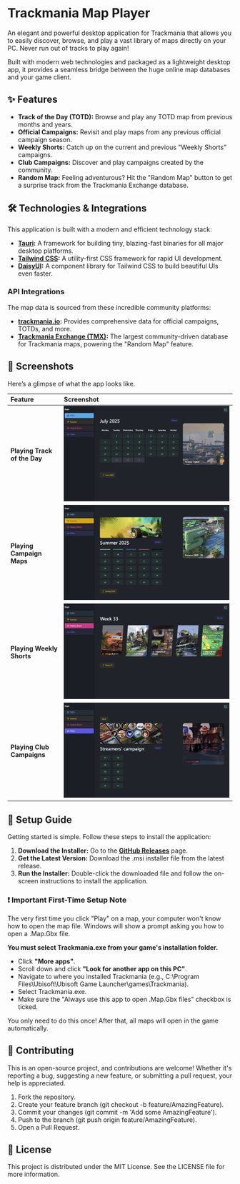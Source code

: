 # **Trackmania Map Player**

An elegant and powerful desktop application for Trackmania that allows you to easily discover, browse, and play a vast library of maps directly on your PC. Never run out of tracks to play again\!

Built with modern web technologies and packaged as a lightweight desktop app, it provides a seamless bridge between the huge online map databases and your game client.

## **✨ Features**

* **Track of the Day (TOTD):** Browse and play any TOTD map from previous months and years.  
* **Official Campaigns:** Revisit and play maps from any previous official campaign season.  
* **Weekly Shorts:** Catch up on the current and previous "Weekly Shorts" campaigns.  
* **Club Campaigns:** Discover and play campaigns created by the community.
* **Random Map:** Feeling adventurous? Hit the "Random Map" button to get a surprise track from the Trackmania Exchange database.

## **🛠️ Technologies & Integrations**

This application is built with a modern and efficient technology stack:

* [**Tauri**](https://tauri.app/)**:** A framework for building tiny, blazing-fast binaries for all major desktop platforms.  
* [**Tailwind CSS**](https://tailwindcss.com/)**:** A utility-first CSS framework for rapid UI development.  
* [**DaisyUI**](https://daisyui.com/)**:** A component library for Tailwind CSS to build beautiful UIs even faster.

### **API Integrations**

The map data is sourced from these incredible community platforms:

* [**trackmania.io**](https://trackmania.io/)**:** Provides comprehensive data for official campaigns, TOTDs, and more.  
* [**Trackmania Exchange (TMX)**](https://trackmania.exchange/)**:** The largest community-driven database for Trackmania maps, powering the "Random Map" feature.

## **📸 Screenshots**

Here’s a glimpse of what the app looks like.

| Feature | Screenshot |
| :---- | :---- |
| **Playing Track of the Day** | ![Screenshot of TOTD Page](assets/screenshot_1.jpg) |
| **Playing Campaign Maps** | ![Screenshot of Seasons Page](assets/screenshot_2.jpg) |
| **Playing Weekly Shorts** | ![Screenshot of Weekly Shorts Page](assets/screenshot_3.jpg) |
| **Playing Club Campaigns** | ![Screenshot of Club Page](assets/screenshot_4.jpg) |


## **🚀 Setup Guide**

Getting started is simple. Follow these steps to install the application:

1. **Download the Installer:** Go to the [**GitHub Releases**](https://www.google.com/search?q=https://github.com/your-username/your-repo-name/releases) page.  
2. **Get the Latest Version:** Download the .msi installer file from the latest release.  
3. **Run the Installer:** Double-click the downloaded file and follow the on-screen instructions to install the application.

### **❗ Important First-Time Setup Note**

The very first time you click "Play" on a map, your computer won't know how to open the map file. Windows will show a prompt asking you how to open a .Map.Gbx file.

**You must select Trackmania.exe from your game's installation folder.**

* Click **"More apps"**.  
* Scroll down and click **"Look for another app on this PC"**.  
* Navigate to where you installed Trackmania (e.g., C:\\Program Files\\Ubisoft\\Ubisoft Game Launcher\\games\\Trackmania).  
* Select Trackmania.exe.  
* Make sure the "Always use this app to open .Map.Gbx files" checkbox is ticked.

You only need to do this once\! After that, all maps will open in the game automatically.

## **🤝 Contributing**

This is an open-source project, and contributions are welcome\! Whether it's reporting a bug, suggesting a new feature, or submitting a pull request, your help is appreciated.

1. Fork the repository.  
2. Create your feature branch (git checkout \-b feature/AmazingFeature).  
3. Commit your changes (git commit \-m 'Add some AmazingFeature').  
4. Push to the branch (git push origin feature/AmazingFeature).  
5. Open a Pull Request.

## **📄 License**

This project is distributed under the MIT License. See the LICENSE file for more information.
